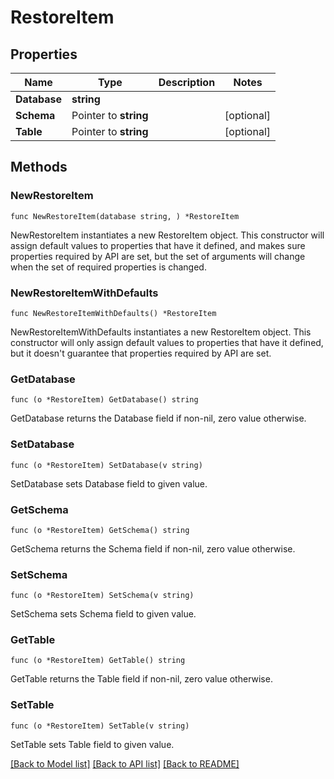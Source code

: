 # RestoreItem

## Properties

Name | Type | Description | Notes
------------ | ------------- | ------------- | -------------
**Database** | **string** |  | 
**Schema** | Pointer to **string** |  | [optional] 
**Table** | Pointer to **string** |  | [optional] 

## Methods

### NewRestoreItem

`func NewRestoreItem(database string, ) *RestoreItem`

NewRestoreItem instantiates a new RestoreItem object.
This constructor will assign default values to properties that have it defined,
and makes sure properties required by API are set, but the set of arguments
will change when the set of required properties is changed.

### NewRestoreItemWithDefaults

`func NewRestoreItemWithDefaults() *RestoreItem`

NewRestoreItemWithDefaults instantiates a new RestoreItem object.
This constructor will only assign default values to properties that have it defined,
but it doesn't guarantee that properties required by API are set.

### GetDatabase

`func (o *RestoreItem) GetDatabase() string`

GetDatabase returns the Database field if non-nil, zero value otherwise.

### SetDatabase

`func (o *RestoreItem) SetDatabase(v string)`

SetDatabase sets Database field to given value.

### GetSchema

`func (o *RestoreItem) GetSchema() string`

GetSchema returns the Schema field if non-nil, zero value otherwise.

### SetSchema

`func (o *RestoreItem) SetSchema(v string)`

SetSchema sets Schema field to given value.

### GetTable

`func (o *RestoreItem) GetTable() string`

GetTable returns the Table field if non-nil, zero value otherwise.

### SetTable

`func (o *RestoreItem) SetTable(v string)`

SetTable sets Table field to given value.


[[Back to Model list]](../README.md#documentation-for-models) [[Back to API list]](../README.md#documentation-for-api-endpoints) [[Back to README]](../README.md)


